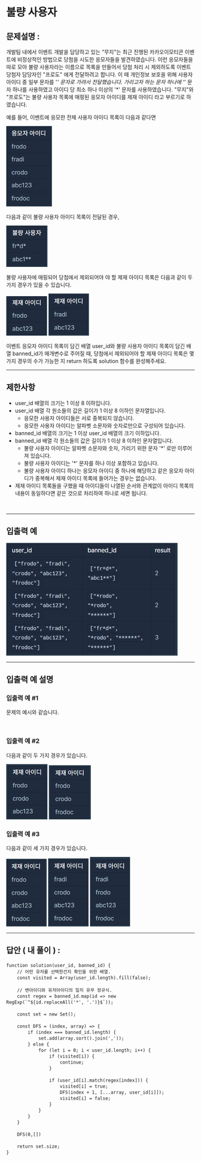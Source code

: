 # 불량 사용자

## 문제설명 :

개발팀 내에서 이벤트 개발을 담당하고 있는 "무지"는 최근 진행된 카카오이모티콘 이벤트에 비정상적인 방법으로 당첨을 시도한 응모자들을 발견하였습니다. 이런 응모자들을 따로 모아 불량 사용자라는 이름으로 목록을 만들어서 당첨 처리 시 제외하도록 이벤트 당첨자 담당자인 "프로도" 에게 전달하려고 합니다. 이 때 개인정보 보호을 위해 사용자 아이디 중 일부 문자를 '_' 문자로 가려서 전달했습니다. 가리고자 하는 문자 하나에 '_' 문자 하나를 사용하였고 아이디 당 최소 하나 이상의 '\*' 문자를 사용하였습니다.
"무지"와 "프로도"는 불량 사용자 목록에 매핑된 응모자 아이디를 제재 아이디 라고 부르기로 하였습니다.

예를 들어, 이벤트에 응모한 전체 사용자 아이디 목록이 다음과 같다면

<img src ='불량 사용자 1.png'>

다음과 같이 불량 사용자 아이디 목록이 전달된 경우,

<img src ='불량 사용자 2.png'>

불량 사용자에 매핑되어 당첨에서 제외되어야 야 할 제재 아이디 목록은 다음과 같이 두 가지 경우가 있을 수 있습니다.

<img src ='불량 사용자 3.png'>

<img src ='불량 사용자 4.png'>

이벤트 응모자 아이디 목록이 담긴 배열 user_id와 불량 사용자 아이디 목록이 담긴 배열 banned_id가 매개변수로 주어질 때, 당첨에서 제외되어야 할 제재 아이디 목록은 몇가지 경우의 수가 가능한 지 return 하도록 solution 함수를 완성해주세요.

---

## 제한사항

- user_id 배열의 크기는 1 이상 8 이하입니다.
- user_id 배열 각 원소들의 값은 길이가 1 이상 8 이하인 문자열입니다.
  - 응모한 사용자 아이디들은 서로 중복되지 않습니다.
  - 응모한 사용자 아이디는 알파벳 소문자와 숫자로만으로 구성되어 있습니다.
- banned_id 배열의 크기는 1 이상 user_id 배열의 크기 이하입니다.
- banned_id 배열 각 원소들의 값은 길이가 1 이상 8 이하인 문자열입니다.
  - 불량 사용자 아이디는 알파벳 소문자와 숫자, 가리기 위한 문자 '\*' 로만 이루어져 있습니다.
  - 불량 사용자 아이디는 '\*' 문자를 하나 이상 포함하고 있습니다.
  - 불량 사용자 아이디 하나는 응모자 아이디 중 하나에 해당하고 같은 응모자 아이디가 중복해서 제재 아이디 목록에 들어가는 경우는 없습니다.
- 제재 아이디 목록들을 구했을 때 아이디들이 나열된 순서와 관계없이 아이디 목록의 내용이 동일하다면 같은 것으로 처리하여 하나로 세면 됩니다.

<br/>

---

## 입출력 예

<img src ='불량 사용자 5.png'>

<br/>

---

## 입출력 예 설명

### 입출력 예 #1

문제의 예시와 같습니다.

<br/>

### 입출력 예 #2

다음과 같이 두 가지 경우가 있습니다.

<img src ='불량 사용자 6.png'>

<img src ='불량 사용자 7.png'>

<br/>

### 입출력 예 #3

다음과 같이 세 가지 경우가 있습니다.

<img src ='불량 사용자 8.png'>

<img src ='불량 사용자 9.png'>

<img src ='불량 사용자 10.png'>

<br/>

---

## 답안 ( 내 풀이 ) :

```
function solution(user_id, banned_id) {
    // 어떤 유저를 선택한건지 확인을 위한 배열.
    const visited = Array(user_id.length).fill(false);

    // 밴아이디와 유저아이디의 일치 유무 정규식.
    const regex = banned_id.map(id => new RegExp(`^${id.replaceAll('*', '.')}$`));

    const set = new Set();

    const DFS = (index, array) => {
        if (index === banned_id.length) {
            set.add(array.sort().join(','));
        } else {
            for (let i = 0; i < user_id.length; i++) {
                if (visited[i]) {
                    continue;
                }

                if (user_id[i].match(regex[index])) {
                    visited[i] = true;
                    DFS(index + 1, [...array, user_id[i]]);
                    visited[i] = false;
                }
            }
        }
    }

    DFS(0,[])

    return set.size;
}

```
